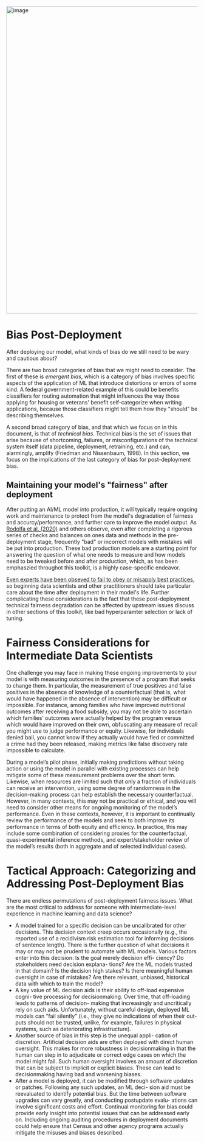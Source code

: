 <img width="807" alt="image" src="https://user-images.githubusercontent.com/80533280/113942840-8cbaaa00-97cf-11eb-9791-b5c3f852c81d.png">


# Bias Post-Deployment


After deploying our model, what kinds of bias do we still need to be wary and cautious about? 

There are two broad categories of bias that we might need to consider. The first of these is *emergent bias*, which is a category of bias involves specific aspects of the application of ML that introduce distortions or errors of some kind. A federal government-related example of this could be benefits classifiers for routing automation that might influences the way those applying for housing or veterans' benefit  self-categorize when writing applications, because those classifiers might tell them how they "should" be describing themselves. 

A second broad category of bias, and that which we focus on in this document, is that of *technical bias.* Technical bias is the set of issues that arise because of shortcoming, failures, or misconfigurations of the technical system itself (data pipeline, deployment, retraining, etc.) and can, alarmingly, amplify (Friedman and Nissenbaum, 1998).  In this section, we focus on the implications of the last category of bias for post-deployment bias. 


## Maintaining your model's "fairness" after deployment

After putting an AI/ML model into production, it will typically require ongoing work and maintenance  to protect from the model's degradation of fairness and accurcy/performance, and further care to improve the model output.  As [Rodolfa et al. (2020)](https://textbook.coleridgeinitiative.org/chap-bias.html#sec:applications) and others observe, even after completing a rigorous series of checks and balances on ones data and methods in the pre-deployment stage, frequently "bad" or incorrect models with mistakes will be put into production. These bad production models are a starting point for answering the question of what one needs to measure and how models need to be tweaked before and after production, which, as has been emphaszied throughot this toolkit, is a highly case-specific endeavor. 

[Even experts have been obseved to fail to obey or misapply best practices](https://arxiv.org/pdf/1911.12587), so beginning data scientists and other practitioners should take particular care about the time after deployment in their model's life. Further complicating these considerations is the fact that these post-deployment technical fairness degradation can be affected by upstream issues discuss in other sections of this toolkit, like bad hyperparamter selection or lack of tuning. 

# Fairness Considerations for Intermediate Data Scientists

One challenge you may face in making these ongoing improvements to your model is with measuring outcomes in the presence of a program that seeks to change them. In particular, the measurement of true positives and false positives in the absence of knowledge of a counterfactual (that is, what would have happened in the absence of intervention) may be difficult or impossible. For instance, among families who have improved nutritional outcomes after receiving a food subsidy, you may not be able to ascertain which families’ outcomes were actually helped by the program versus which would have improved on their own, obfuscating any measure of recall you might use to judge performance or equity. Likewise, for individuals denied bail, you cannot know if they actually would have fled or committed a crime had they been released, making metrics like false discovery rate impossible to calculate.

During a model’s pilot phase, initially making predictions without taking action or using the model in parallel with existing processes can help mitigate some of these measurement problems over the short term. Likewise, when resources are limited such that only a fraction of individuals can receive an intervention, using some degree of randomness in the decision-making process can help establish the necessary counterfactual. However, in many contexts, this may not be practical or ethical, and you will need to consider other means for ongoing monitoring of the model’s performance. Even in these contexts, however, it is important to continually review the performance of the models and seek to both improve its performance in terms of both equity and efficiency. In practice, this may include some combination of considering proxies for the counterfactual, quasi-experimental inference methods, and expert/stakeholder review of the model’s results (both in aggregate and of selected individual cases).

# Tactical Approach: Categorizing and Addressing Post-Deployment Bias 

There are endless permutations of post-deployment fairness issues. What are the most critical to address for someone with intermediate-level experience in machine learning and data science? 

- A model trained for a specific decision can be uncalibrated for other decisions. This decision context creep occurs occasionally (e.g., the reported use of a recidivism risk estimation tool for informing decisions of sentence length). There is the further question of what decisions it may or may not be prudent to automate with ML models. Various factors enter into this decision: Is the goal merely decision effi- ciency? Do stakeholders need decision explana- tions? Are the ML models trusted in that domain? Is the decision high stakes? Is there meaningful human oversight in case of mistakes? Are there relevant, unbiased, historical data with which to train the model?
- A key value of ML decision aids is their ability to off-load expensive cogni- tive processing for decisionmaking. Over time, that off-loading leads to patterns of decision- making that increasingly and uncritically rely
on such aids. Unfortunately, without careful design, deployed ML models can “fail silently” (i.e., they give no indications of when their out- puts should not be trusted, unlike, for example, failures in physical systems, such as deteriorating infrastructure).
- Another source of bias in this step is the unequal appli- cation of discretion. Artificial decision aids are often deployed with direct human oversight. This makes for more robustness in decisionmaking
in that the human can step in to adjudicate or correct edge cases on which the model might fail. Such human oversight involves an amount of discretion that can be subject to implicit or explicit biases. These can lead to decisionmaking having bad and worsening biases. 
- After a model is deployed,
it can be modified through software updates or patches. Following any such updates, an ML deci- sion aid must be reevaluated to identify potential bias. But the time between software upgrades can vary greatly, and conducting postupdate evalu- ations can involve significant costs and effort. Continual monitoring for bias could provide early insight into potential issues that can be addressed early on. Including ongoing auditing procedures in deployment documents could help ensure that Census and other agency programs actually mitigate the misuses and biases described.


